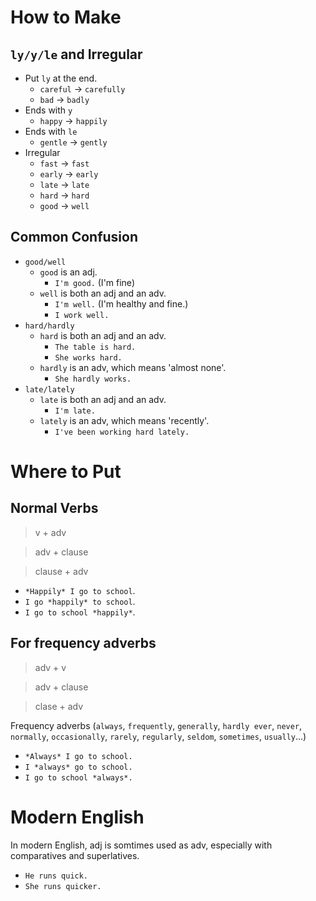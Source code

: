 # How to Make

## `ly/y/le` and Irregular

- Put `ly` at the end.
  - `careful` -> `carefully`
  - `bad` -> `badly`
- Ends with `y`
  - `happy` -> `happily`
- Ends with `le`
  - `gentle` -> `gently`
- Irregular
  - `fast` -> `fast`
  - `early` -> `early`
  - `late` -> `late`
  - `hard` -> `hard`
  - `good` -> `well`

## Common Confusion

- `good/well`
  - `good` is an adj.
    - `I'm good.` (I'm fine)
  - `well` is both an adj and an adv.
    - `I'm well.` (I'm healthy and fine.)
    - `I work well.`
- `hard/hardly`
  - `hard` is both an adj and an adv.
    - `The table is hard.`
    - `She works hard.`
  - `hardly` is an adv, which means 'almost none'.
    - `She hardly works.`
- `late/lately`
  - `late` is both an adj and an adv.
    - `I'm late.`
  - `lately` is an adv, which means 'recently'.
    - `I've been working hard lately.`

# Where to Put

## Normal Verbs

> v + adv

> adv + clause

> clause + adv

- `*Happily* I go to school`.
- `I go *happily* to school`.
- `I go to school *happily*`.

## For frequency adverbs

> adv + v

> adv + clause

> clase + adv

Frequency adverbs (`always`, `frequently`, `generally`, `hardly ever`, `never`, `normally`, `occasionally`, `rarely`, `regularly`, `seldom`, `sometimes`, `usually`...)
- `*Always* I go to school.`
- `I *always* go to school.`
- `I go to school *always*.`

# Modern English

In modern English, adj is somtimes used as adv, especially with comparatives and superlatives.
- `He runs quick.`
- `She runs quicker.`

